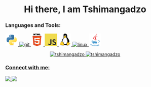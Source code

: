 
<h1 align="center">Hi there, I am Tshimangadzo</h1>

<h3 align="left">Languages and Tools:</h3>

<p align="left"> 
    <a href="https://python.org/" target="_blank" rel="noreferrer"> 
        <img src="https://raw.githubusercontent.com/devicons/devicon/master/icons/python/python-original.svg" alt="css3" width="40" height="40" /> 
    </a> 
    <a href="https://git-scm.com/" target="_blank" rel="noreferrer"> 
        <img src="https://www.vectorlogo.zone/logos/git-scm/git-scm-icon.svg" alt="git" width="40" height="40" /> 
    </a> 
    <a href="https://www.w3.org/html/" target="_blank" rel="noreferrer"> 
        <img src="https://raw.githubusercontent.com/devicons/devicon/master/icons/html5/html5-original-wordmark.svg" alt="html5" width="40" height="40" /> 
    </a> 
    <a href="https://developer.mozilla.org/en-US/docs/Web/JavaScript" target="_blank" rel="noreferrer"> 
        <img src="https://raw.githubusercontent.com/devicons/devicon/master/icons/javascript/javascript-original.svg" alt="javascript" width="40" height="40" /> 
    </a> 
    <a href="https://www.linux.org/" target="_blank" rel="noreferrer"> 
        <img src="https://raw.githubusercontent.com/devicons/devicon/master/icons/linux/linux-original.svg" alt="linux" width="40" height="40" /> 
    </a> 
    <a href="https://github.com/" target="_blank" rel="noreferrer"> 
        <img src="https://cdn.jsdelivr.net/gh/devicons/devicon/icons/github/github-original.svg" alt="linux" width="40" height="40" /> 
    </a> 
      <a href="https://www.java.com/" target="_blank" rel="noreferrer"> 
        <img src="https://raw.githubusercontent.com/devicons/devicon/master/icons/java/java-original.svg" alt="linux" width="40" height="40" /> 
    </a> 
</p>

<div align="center">
    <a href="https://github.com/tshimangadzo">
    <img height="160em" src="https://github-readme-stats.vercel.app/api?username=tshimangadzo&show_icons=true&locale=en" alt="tshimangadzo"/>
    <img height="160em" src="https://github-readme-stats.vercel.app/api/top-langs?username=tshimangadzo&show_icons=true&locale=en&layout=compact&" alt="tshimangadzo" />
</div>

<h3 align="left">Connect with me:</h3>

<div>
    <a href="https://www.linkedin.com/in/tshimangadzo-mudzanani-23a3b7235/" target="_blank">
        <img src="https://img.shields.io/badge/-LinkedIn-%230077B5?style=for-the-badge&logo=linkedin&logoColor=white" target="_blank">
    </a>
    <a href="https://tshimangadzo.github.io/" target="_blank">
        <img src="https://img.shields.io/badge/GitHub-100000?style=for-the-badge&logo=github&logoColor=white" target="_blank">
    </a>
</div>
